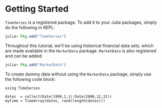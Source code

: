 # Getting Started

`TimeSeries` is a registered package.
To add it to your Julia packages, simply do the following in REPL:

```julia
julia> Pkg.add("TimeSeries")
```

Throughout this tutorial, we'll be using historical financial data sets,
which are made available in the `MarketData` package. `MarketData` is also
registered and can be added:

```julia
julia> Pkg.add("MarketData")
```

To create dummy data without using the `MarketData` package, simply use
the following code block:

```@setup dummy
using TimeSeries
```

```@example dummy
dates  = collect(Date(1999,1,1):Date(2000,12,31))
mytime = TimeArray(dates, rand(length(dates)))
```
